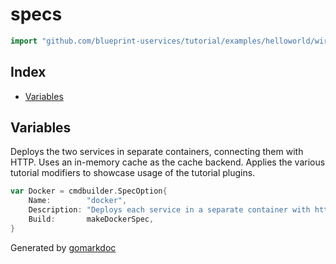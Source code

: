 <!-- Code generated by gomarkdoc. DO NOT EDIT -->

# specs

```go
import "github.com/blueprint-uservices/tutorial/examples/helloworld/wiring/specs"
```

## Index

- [Variables](<#variables>)


## Variables

<a name="Docker"></a>Deploys the two services in separate containers, connecting them with HTTP. Uses an in\-memory cache as the cache backend. Applies the various tutorial modifiers to showcase usage of the tutorial plugins.

```go
var Docker = cmdbuilder.SpecOption{
    Name:        "docker",
    Description: "Deploys each service in a separate container with http, uses an in-memorycache as the cache backend.",
    Build:       makeDockerSpec,
}
```

Generated by [gomarkdoc](<https://github.com/princjef/gomarkdoc>)
